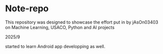 # Note-repo
This repository was designed to showcase the effort put in by jAsOn03403 on Machine Learning, USACO, Python and  AI projects

2025/9

started to learn Android app developping as well.
